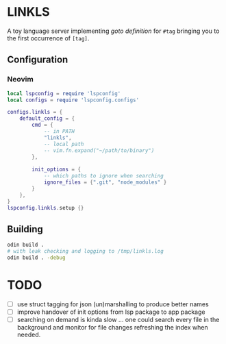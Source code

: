 # LINKLS
A toy language server implementing *goto definition* for `#tag`
bringing you to the first occurrence of `[tag]`.

## Configuration
### Neovim
```lua
local lspconfig = require 'lspconfig'
local configs = require 'lspconfig.configs'

configs.linkls = {
    default_config = {
        cmd = { 
            -- in PATH
            "linkls",
            -- local path
            -- vim.fn.expand("~/path/to/binary")
        },
        
        init_options = {
            -- which paths to ignore when searching
            ignore_files = {".git", "node_modules" }
        }
    },
}
lspconfig.linkls.setup {}

```

## Building
```bash
odin build .
# with leak checking and logging to /tmp/linkls.log
odin build . -debug
```

# TODO
- [ ] use struct tagging for json (un)marshalling to produce
      better names
- [ ] improve handover of init options from lsp package to app package
- [ ] searching on demand is kinda slow ... one could
    search every file in the background and monitor for file
    changes refreshing the index when needed.
